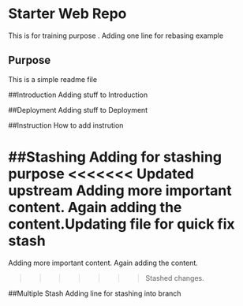# Starter Web Repo
This is for training purpose . Adding one line for rebasing example

## Purpose
This is a simple readme file

##Introduction
Adding stuff to Introduction 

##Deployment
Adding stuff to Deployment

##Instruction
How to add instrution

##Stashing
Adding for stashing purpose
<<<<<<< Updated upstream
Adding more important content. Again adding the content.Updating file for quick fix stash
=======
Adding more important content. Again adding the content.
>>>>>>> Stashed changes.

##Multiple Stash
Adding line for stashing into branch


 